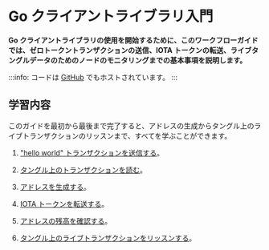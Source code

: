 # Go クライアントライブラリ入門
<!-- # Get started with the Go client library -->

**Go クライアントライブラリの使用を開始するために、このワークフローガイドでは、ゼロトークントランザクションの送信、IOTA トークンの転送、ライブタングルデータのためのノードのモニタリングまでの基本事項を説明します。**
<!-- **To help you get started with the Go client library, this workflow guide walks you through the essentials from sending a zero-value transaction to transferring IOTA tokens and monitoring a node for live Tangle data.** -->

:::info:
コードは [GitHub](https://github.com/iota-community/go-iota-workshop) でもホストされています。
:::
<!-- :::info: -->
<!-- The code is also hosted on [GitHub](https://github.com/iota-community/go-iota-workshop). -->
<!-- ::: -->

## 学習内容
<!-- ## What you will learn -->

このガイドを最初から最後まで完了すると、アドレスの生成からタングル上のライブトランザクションのリッスンまで、すべてを学ぶことができます。
<!-- If you complete this guide from beginning to end, you'll learn everything from generating addresses to listening for live transaction on the Tangle. -->

1. ["hello world" トランザクションを送信する](../go/send-your-first-bundle.md)。
<!-- 1. [Send a "hello world" transaction](../go/send-your-first-bundle.md) -->

2. [タングル上のトランザクションを読む](../go/read-transactions.md)。
<!-- 2. [Read transactions on the Tangle](../go/read-transactions.md) -->

3. [アドレスを生成する](../go/generate-an-address.md)。
<!-- 3. [Generate an address](../go/generate-an-address.md) -->

4. [IOTA トークンを転送する](../go/transfer-iota-tokens.md)。
<!-- 4. [Transfer IOTA tokens](../go/transfer-iota-tokens.md) -->

5. [アドレスの残高を確認する](../go/check-balance.md)。
<!-- 5. [Check the balance of an address](../go/check-balance.md) -->

6. [タングル上のライブトランザクションをリッスンする](../go/listen-for-transactions.md)。
<!-- 6. [Listen for live transactions on the Tangle](../go/listen-for-transactions.md) -->

